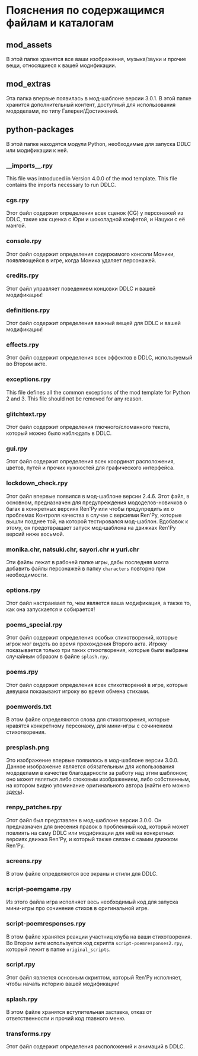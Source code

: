 # Пояснения по содержащимся файлам и каталогам

## mod_assets

В этой папке хранятся все ваши изображения, музыка/звуки и прочие вещи, относящиеся к вашей модификации.

## mod_extras

Эта папка впервые появилась в мод-шаблоне версии 3.0.1. В этой папке хранится дополнительный контент, доступный для использования мододелами, по типу Галереи/Достижений.

## python-packages

В этой папке находятся модули Python, необходимые для запуска DDLC или модификации к ней.

### **\_\_imports\_\_.rpy**
This file was introduced in Version 4.0.0 of the mod template. This file contains the imports necessary to run DDLC.

### **cgs.rpy**

Этот файл содержит определения всех сценок (CG) у персонажей из DDLC, такие как сценка с Юри и шоколадной конфетой, и Нацуки с её мангой.

### **console.rpy**

Этот файл содержит определения содержимого консоли Моники, появляющейся в игре, когда Моника удаляет персонажей.

### **credits.rpy**

Этот файл управляет поведением концовки DDLC и вашей модификации!

### **definitions.rpy**

Этот файл содержит определения важный вещей для DDLC и вашей модификации!

### **effects.rpy**

Этот файл содержит определения всех эффектов в DDLC, используемый во Втором акте.

### **exceptions.rpy**

This file defines all the common exceptions of the mod template for Python 2 and 3. This file should not be removed for any reason.

### **glitchtext.rpy**

Этот файл содержит определения глючного/сломанного текста, который можно было наблюдать в DDLC.

### **gui.rpy**

Этот файл содержит определения всех координат расположения, цветов, путей и прочих нужностей для графического интерфейса.

### **lockdown_check.rpy** 

Этот файл впервые появился в мод-шаблоне версии 2.4.6. Этот файл, в основном, предназначен для предупреждения мододелов-новичков о багах в конкретных версиях Ren'Py или чтобы предупредить их о проблемах Контроля качества в случае с версиями Ren'Py, которые вышли позднее той, на которой тестировался мод-шаблон. Вдобавок к этому, он предотвращает запуск мод-шаблона на движках Ren'Py версий ниже восьмой.

### **monika.chr**, **natsuki.chr**, **sayori.chr** и **yuri.chr**

Эти файлы лежат в рабочей папке игры, дабы последняя могла добавить файлы персонажей в папку `characters` повторно при необходимости.

### **options.rpy**

Этот файл настраивает то, чем является ваша модификация, а также то, как она запускается и собирается!

### **poems_special.rpy**

Этот файл содержит определения особых стихотворений, которые игрок мог видеть во время прохождения Второго акта. Игроку показывается только три таких стихотворения, которые были выбраны случайным образом в файле `splash.rpy`.

### **poems.rpy**

Этот файл содержит определения всех стихотворений в игре, которые девушки показывают игроку во время обмена стихами.

### **poemwords.txt**

В этом файле определяются слова для стихотворения, которые нравятся конкретному персонажу, для мини-игры с сочинением стихотворения.

### **presplash.png**

Это изображение впервые появилось в мод-шаблоне версии 3.0.0. Данное изображение является обязательным для использования мододелами в качестве благодарности за работу над этим шаблоном; оно может являться либо стоковым изображением, либо собственным, на котором видно упоминание оригинального автора (найти его можно [здесь](../.github/IMAGES/TemplateMadeLogo.png)).

### **renpy_patches.rpy**

Этот файл был представлен в мод-шаблоне версии 3.0.0. Он предназначен для внесения правок в проблемный код, который может повлиять на саму DDLC или модификации для неё на конкретных версиях движка Ren'Py, и который также связан с самим движком Ren'Py.

### **screens.rpy**

В этом файле определяются все экраны и стили для DDLC.

### **script-poemgame.rpy**

Из этого файла игра исполняет весь необходимый код для запуска мини-игры про сочинение стихов в оригинальной игре.

### **script-poemresponses.rpy**

В этом файле хранятся реакции участниц клуба на ваши стихотворения. Во Втором акте используется код скрипта `script-poemresponses2.rpy`, который лежит в папке `original_scripts`.

### **script.rpy**

Этот файл является основным скриптом, который Ren'Py исполняет, чтобы начать историю вашей модификации!

### **splash.rpy**

В этом файле хранятся вступительная заставка, отказ от ответственности и прочий код главного меню.

### **transforms.rpy**

Этот файл содержит определения расположений и анимаций в DDLC.
